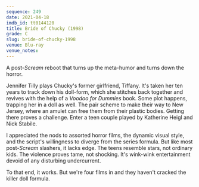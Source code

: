 ```yaml
---
sequence: 249
date: 2021-04-18
imdb_id: tt0144120
title: Bride of Chucky (1998)
grade: C
slug: bride-of-chucky-1998
venue: Blu-ray
venue_notes:
---
```


A post-<span data-imdb-id="tt0117571">_Scream_</a> reboot that turns up the meta-humor and turns down the horror.

<!-- end -->

Jennifer Tilly plays Chucky's former girlfriend, Tiffany. It's taken her ten years to track down his doll-form, which she stitches back together and revives with the help of a _Voodoo for Dummies_ book. Some plot happens, trapping her in a doll as well. The pair scheme to make their way to New Jersey, where an amulet can free them from their plastic bodies. Getting there proves a challenge. Enter a teen couple played by Katherine Heigl and Nick Stabile.

I appreciated the nods to assorted horror films, the dynamic visual style, and the script's willingness to diverge from the series formula. But like most post-_Scream_ slashers, it lacks edge. The teens resemble stars, not ordinary kids. The violence proves tame, not shocking. It's wink-wink entertainment devoid of any disturbing undercurrent.

To that end, it works. But we're four films in and they haven't cracked the killer doll formula.
